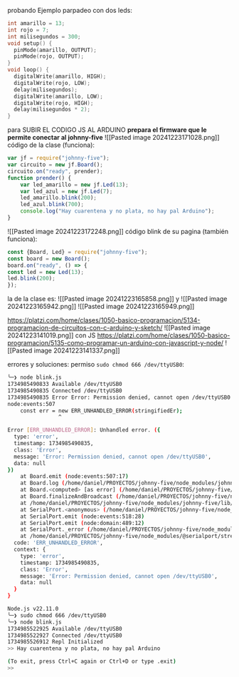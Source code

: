 probando
Ejemplo parpadeo con dos leds:
```c
int amarillo = 13;
int rojo = 7;
int milisegundos = 300;
void setup() {
  pinMode(amarillo, OUTPUT);
  pinMode(rojo, OUTPUT);
}
void loop() {
  digitalWrite(amarillo, HIGH);
  digitalWrite(rojo, LOW);
  delay(milisegundos);
  digitalWrite(amarillo, LOW);
  digitalWrite(rojo, HIGH);
  delay(milisegundos * 2);
}
```
para SUBIR EL CODIGO JS AL ARDUINO
**prepara el firmware que le permite conectar al johnny-five**
![[Pasted image 20241223171028.png]]
código de la clase (funciona):
```js
var jf = require("johnny-five");
var circuito = new jf.Board();
circuito.on("ready", prender);
function prender() {
	var led_amarillo = new jf.Led(13);
	var led_azul = new jf.Led(7);
	led_amarillo.blink(200);
	led_azul.blink(700);
	console.log("Hay cuarentena y no plata, no hay pal Arduino");
}
```
![[Pasted image 20241223172248.png]]
código blink de su pagina (también funciona):
```js
const {Board, Led} = require("johnny-five");
const board = new Board();
board.on("ready", () => {
const led = new Led(13);
led.blink(200);
});
```

la de la clase es:
![[Pasted image 20241223165858.png]]
y
![[Pasted image 20241223165942.png]]
![[Pasted image 20241223165949.png]]





https://platzi.com/home/clases/1050-basico-programacion/5134-programacion-de-circuitos-con-c-arduino-y-sketch/ 
![[Pasted image 20241223141019.png]]
con JS
https://platzi.com/home/clases/1050-basico-programacion/5135-como-programar-un-arduino-con-javascript-y-node/
![[Pasted image 20241223141337.png]]


errores y soluciones:
permiso `sudo chmod 666 /dev/ttyUSB0`: 
```sh
╰─❯ node blink.js
1734985490833 Available /dev/ttyUSB0  
1734985490835 Connected /dev/ttyUSB0  
1734985490835 Error Error: Permission denied, cannot open /dev/ttyUSB0  
node:events:507
    const err = new ERR_UNHANDLED_ERROR(stringifiedEr);
                ^

Error [ERR_UNHANDLED_ERROR]: Unhandled error. ({
  type: 'error',
  timestamp: 1734985490835,
  class: 'Error',
  message: 'Error: Permission denied, cannot open /dev/ttyUSB0',
  data: null
})
    at Board.emit (node:events:507:17)
    at Board.log (/home/daniel/PROYECTOS/johnny-five/node_modules/johnny-five/lib/board.js:637:8)
    at Board.<computed> [as error] (/home/daniel/PROYECTOS/johnny-five/node_modules/johnny-five/lib/board.js:648:14)
    at Board.finalizeAndBroadcast (/home/daniel/PROYECTOS/johnny-five/node_modules/johnny-five/lib/board.js:363:12)
    at /home/daniel/PROYECTOS/johnny-five/node_modules/johnny-five/lib/board.js:147:18
    at SerialPort.<anonymous> (/home/daniel/PROYECTOS/johnny-five/node_modules/firmata-io/lib/firmata.js:613:9)
    at SerialPort.emit (node:events:518:28)
    at SerialPort.emit (node:domain:489:12)
    at SerialPort._error (/home/daniel/PROYECTOS/johnny-five/node_modules/@serialport/stream/lib/index.js:200:10)
    at /home/daniel/PROYECTOS/johnny-five/node_modules/@serialport/stream/lib/index.js:242:12 {
  code: 'ERR_UNHANDLED_ERROR',
  context: {
    type: 'error',
    timestamp: 1734985490835,
    class: 'Error',
    message: 'Error: Permission denied, cannot open /dev/ttyUSB0',
    data: null
  }
}

Node.js v22.11.0
╰─❯ sudo chmod 666 /dev/ttyUSB0
╰─❯ node blink.js              
1734985522925 Available /dev/ttyUSB0  
1734985522927 Connected /dev/ttyUSB0  
1734985526912 Repl Initialized  
>> Hay cuarentena y no plata, no hay pal Arduino

(To exit, press Ctrl+C again or Ctrl+D or type .exit)
>> 
```